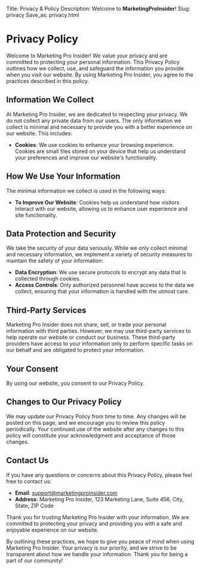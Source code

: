 Title: Privacy & Policy
Description: Welcome to **MarketingProInsider**!
Slug: privacy
Save_as: privacy.html

# Privacy Policy

Welcome to Marketing Pro Insider! We value your privacy and are committed to protecting your personal information. This Privacy Policy outlines how we collect, use, and safeguard the information you provide when you visit our website. By using Marketing Pro Insider, you agree to the practices described in this policy.

## Information We Collect

At Marketing Pro Insider, we are dedicated to respecting your privacy. We do not collect any private data from our users. The only information we collect is minimal and necessary to provide you with a better experience on our website. This includes:

- **Cookies**: We use cookies to enhance your browsing experience. Cookies are small files stored on your device that help us understand your preferences and improve our website's functionality.

## How We Use Your Information

The minimal information we collect is used in the following ways:

- **To Improve Our Website**: Cookies help us understand how visitors interact with our website, allowing us to enhance user experience and site functionality.

## Data Protection and Security

We take the security of your data seriously. While we only collect minimal and necessary information, we implement a variety of security measures to maintain the safety of your information:

- **Data Encryption**: We use secure protocols to encrypt any data that is collected through cookies.
- **Access Controls**: Only authorized personnel have access to the data we collect, ensuring that your information is handled with the utmost care.

## Third-Party Services

Marketing Pro Insider does not share, sell, or trade your personal information with third parties. However, we may use third-party services to help operate our website or conduct our business. These third-party providers have access to your information only to perform specific tasks on our behalf and are obligated to protect your information.

## Your Consent

By using our website, you consent to our Privacy Policy.

## Changes to Our Privacy Policy

We may update our Privacy Policy from time to time. Any changes will be posted on this page, and we encourage you to review this policy periodically. Your continued use of the website after any changes to this policy will constitute your acknowledgment and acceptance of those changes.

## Contact Us

If you have any questions or concerns about this Privacy Policy, please feel free to contact us:

- **Email**: support@marketingproinsider.com
- **Address**: Marketing Pro Insider, 123 Marketing Lane, Suite 456, City, State, ZIP Code

Thank you for trusting Marketing Pro Insider with your information. We are committed to protecting your privacy and providing you with a safe and enjoyable experience on our website.

By outlining these practices, we hope to give you peace of mind when using Marketing Pro Insider. Your privacy is our priority, and we strive to be transparent about how we handle your information. Thank you for being a part of our community!
